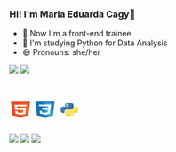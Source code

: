 ### Hi! I'm Maria Eduarda Cagy👋
- 🔭 Now I'm a front-end trainee
- 🌱 I'm studying Python for Data Analysis
- 😄 Pronouns: she/her

<div>
  <a href="https://github.com/maducagy"></a>
  <img height="180em" src="https://github-readme-stats.vercel.app/api?username=maducagy&show_icons=true&theme=dark">
  <img height="180em" src="https://github-readme-stats.vercel.app/api/top-langs/?username=maducagy&layout=compact&langs_count=16&theme=dark">
</div>

##

<div style="display: inline_block"><br>
  <img align="center" alt="Rafa-HTML" height="30" width="40" src="https://raw.githubusercontent.com/devicons/devicon/master/icons/html5/html5-original.svg">
  <img align="center" alt="Rafa-CSS" height="30" width="40" src="https://raw.githubusercontent.com/devicons/devicon/master/icons/css3/css3-original.svg">
  <img align="center" alt="Rafa-Python" height="30" width="40" src="https://raw.githubusercontent.com/devicons/devicon/master/icons/python/python-original.svg">
</div>

##

<div> 
  <a href="https://instagram.com/madu.cagy" target="_blank"><img src="https://img.shields.io/badge/-Instagram-%23E4405F?style=for-the-badge&logo=instagram&logoColor=white" target="_blank"></a>
  <a href = "mailto:mariaeduardacs@gmail.com"><img src="https://img.shields.io/badge/-Gmail-%23333?style=for-the-badge&logo=gmail&logoColor=white" target="_blank"></a>
  <a href="https://www.linkedin.com/in/maria-eduarda-cagy/" target="_blank"><img src="https://img.shields.io/badge/-LinkedIn-%230077B5?style=for-the-badge&logo=linkedin&logoColor=white" target="_blank"></a> 
</div>

